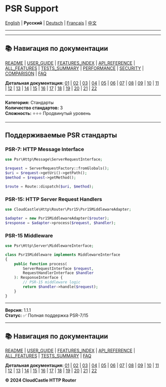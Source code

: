 # PSR Support

[English](../en/features/17_PSR_SUPPORT.md) | **Русский** | [Deutsch](../de/features/17_PSR_SUPPORT.md) | [Français](../fr/features/17_PSR_SUPPORT.md) | [中文](../zh/features/17_PSR_SUPPORT.md)

---



---

## 📚 Навигация по документации

[README](../../README.md) | [USER_GUIDE](../USER_GUIDE.md) | [FEATURES_INDEX](../FEATURES_INDEX.md) | [API_REFERENCE](../API_REFERENCE.md) | [ALL_FEATURES](../ALL_FEATURES.md) | [TESTS_SUMMARY](../TESTS_SUMMARY.md) | [PERFORMANCE](../PERFORMANCE_ANALYSIS.md) | [SECURITY](../SECURITY_REPORT.md) | [COMPARISON](../COMPARISON.md) | [FAQ](../FAQ.md)

**Детальная документация:** [01](01_BASIC_ROUTING.md) | [02](02_ROUTE_PARAMETERS.md) | [03](03_ROUTE_GROUPS.md) | [04](04_RATE_LIMITING.md) | [05](05_IP_FILTERING.md) | [06](06_MIDDLEWARE.md) | [07](07_NAMED_ROUTES.md) | [08](08_TAGS.md) | [09](09_HELPER_FUNCTIONS.md) | [10](10_ROUTE_SHORTCUTS.md) | [11](11_ROUTE_MACROS.md) | [12](12_URL_GENERATION.md) | [13](13_EXPRESSION_LANGUAGE.md) | [14](14_CACHING.md) | [15](15_PLUGINS.md) | [16](16_LOADERS.md) | [17](17_PSR_SUPPORT.md) | [18](18_ACTION_RESOLVER.md) | [19](19_STATISTICS.md) | [20](20_SECURITY.md) | [21](21_EXCEPTIONS.md) | [22](22_CLI_TOOLS.md)

---


**Категория:** Стандарты  
**Количество стандартов:** 3  
**Сложность:** ⭐⭐⭐ Продвинутый уровень

---

## Поддерживаемые PSR стандарты

### PSR-7: HTTP Message Interface

```php
use Psr\Http\Message\ServerRequestInterface;

$request = ServerRequestFactory::fromGlobals();
$uri = $request->getUri()->getPath();
$method = $request->getMethod();

$route = Route::dispatch($uri, $method);
```

### PSR-15: HTTP Server Request Handlers

```php
use CloudCastle\Http\Router\Psr15\Psr15MiddlewareAdapter;

$adapter = new Psr15MiddlewareAdapter($router);
$response = $adapter->process($request, $handler);
```

### PSR-15 Middleware

```php
use Psr\Http\Server\MiddlewareInterface;

class Psr15Middleware implements MiddlewareInterface
{
    public function process(
        ServerRequestInterface $request,
        RequestHandlerInterface $handler
    ): ResponseInterface {
        // PSR-15 middleware logic
        return $handler->handle($request);
    }
}
```

---

**Версия:** 1.1.1  
**Статус:** ✅ Полная поддержка PSR-7/15


---

## 📚 Навигация по документации

[README](../../README.md) | [USER_GUIDE](../USER_GUIDE.md) | [FEATURES_INDEX](../FEATURES_INDEX.md) | [API_REFERENCE](../API_REFERENCE.md) | [ALL_FEATURES](../ALL_FEATURES.md) | [TESTS_SUMMARY](../TESTS_SUMMARY.md) | [FAQ](../FAQ.md)

**Детальная документация:** [01](01_BASIC_ROUTING.md) | [02](02_ROUTE_PARAMETERS.md) | [03](03_ROUTE_GROUPS.md) | [04](04_RATE_LIMITING.md) | [05](05_IP_FILTERING.md) | [06](06_MIDDLEWARE.md) | [07](07_NAMED_ROUTES.md) | [08](08_TAGS.md) | [09](09_HELPER_FUNCTIONS.md) | [10](10_ROUTE_SHORTCUTS.md) | [11](11_ROUTE_MACROS.md) | [12](12_URL_GENERATION.md) | [13](13_EXPRESSION_LANGUAGE.md) | [14](14_CACHING.md) | [15](15_PLUGINS.md) | [16](16_LOADERS.md) | [17](17_PSR_SUPPORT.md) | [18](18_ACTION_RESOLVER.md) | [19](19_STATISTICS.md) | [20](20_SECURITY.md) | [21](21_EXCEPTIONS.md) | [22](22_CLI_TOOLS.md)

**© 2024 CloudCastle HTTP Router**
